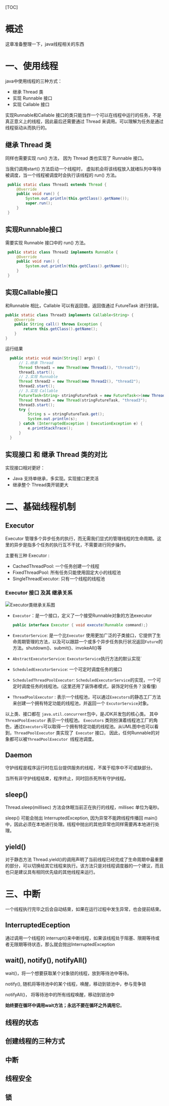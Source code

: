 [TOC]

# 概述
这章准备整理一下，java线程相关的东西





# 一、使用线程

java中使用线程的三种方式：

* 继承 Thread 类
* 实现 Runnable 接口
* 实现 Callable 接口

实现Runnable和Callable 接口的类只能当作一个可以在线程中运行的任务，不是真正意义上的线程，因此最后还需要通过 Thread 来调用。可以理解为任务是通过线程驱动从而执行的。

## 继承 Thread 类

同样也需要实现 run() 方法， 因为 Thread 类也实现了 Runnable 接口。

当我们调用start() 方法启动一个线程时， 虚拟机会将该线程放入就绪队列中等待被调度，当一个线程被调度时会执行该线程的 run() 方法。 

```java
 public static class Thread1 extends Thread {
     @Override
     public void run() {
         System.out.println(this.getClass().getName());
         super.run();
     }
 }
```

## 实现Runnable接口

需要实现 Runnable 接口中的 run() 方法。

```java
 public static class Thread2 implements Runnable {
     @Override
     public void run() {
         System.out.println(this.getClass().getName());
     }
 }
```

## 实现Callable接口

和Runnable 相比，Callable 可以有返回值，返回值通过 FutureTask 进行封装。

```java
public static class Thread3 implements Callable<String> {
    @Override
    public String call() throws Exception {
        return this.getClass().getName();
    }
}
```



运行结果

```java
  public static void main(String[] args) {
      // 1.继承 Thread
      Thread thread1 = new Thread(new Thread1(), "thread1");
      thread1.start();
      // 2.实现 Runnable
      Thread thread2 = new Thread(new Thread2(), "thread2");
      thread2.start();
      // 3.实现 Callable
      FutureTask<String> stringFutureTask = new FutureTask<>(new Thread3());
      Thread thread3 = new Thread(stringFutureTask, "thread3");
      thread3.start();
      try {
          String s = stringFutureTask.get();
          System.out.println(s);
      } catch (InterruptedException | ExecutionException e) {
          e.printStackTrace();
      }
  }
```

## 实现接口  和  继承 Thread 类的对比

实现接口相对更好：

* Java 支持单继承，多实现。实现接口更灵活
* 继承整个 Thread类开销更大



# 二、基础线程机制

## Executor

Executor 管理多个异步任务的执行，而无需我们显式的管理线程的生命周期。这里的异步是指多个任务的执行互不干扰，不需要进行同步操作。

主要有三种 Executor :

* CachedThreadPool: 一个任务创建一个线程
* FixedThreadPool: 所有任务只能使用固定大小的线程池
* SingleThreadExecutor: 只有一个线程的线程池

### Executor 接口 及其 继承关系

![Executor类继承关系图](http://image-djx.test.upcdn.net/md/notes/Executor%E7%BB%A7%E6%89%BF%E5%85%B3%E7%B3%BB%E5%9B%BE.png)

* `Executor`：是一个接口，定义了一个接受Runnable对象的方法executor

  ```java
  public interface Executor { void execute(Runnable command);}
  ```

* `ExecutorService`: 是一个比`Executor` 使用更加广泛的子类接口，它提供了生命周期管理的方法，以及可以跟踪一个或多个异步任务执行状况返回`Future`的方法。shutdown()、submit()、invokeAll()等

* `AbstractExecutorService`: `ExecutorService`执行方法的默认实现`

* `ScheduledExecutorService`: 一个可定时调度任务的接口

* `ScheduledThreadPoolExecutor`: `ScheduledExecutorService`的实现，一个可定时调度任务的线程池。(这里还用了装饰者模式，装饰定时任务？没看懂)

* `ThreadPoolExecutor` : 表示一个线程池，可以通过`Executors`的静态工厂方法来创建一个拥有特定功能的线程池，并返回一个 `ExcutorService`对象。

以上类、接口都在 `java.util.concurrent`包中，是JDK并发包的核心类。 其中 `ThreadPoolExecutor` 表示一个线程池。 `Executors` 类则扮演着线程池工厂的角色，通过`Executors`可以取得一个拥有特定功能的线程池。从UML图中也可以看到，`ThreadPoolExecutor` 类实现了` Executor` 接口， 因此，任何Runnable的对象都可以被`ThreadPoolExecutor `线程池调度。



## Daemon

守护线程是程序运行时在后台提供服务的线程，不属于程序中不可或缺部分。

当所有非守护线程结束，程序终止，同时回杀死所有守护线程。



## sleep()

Thread.sleep(millisec) 方法会休眠当前正在执行的线程，millisec 单位为毫秒。

sleep() 可能会抛出 InterruptedException, 因为异常不能跨线程传播回 main() 中，因此必须在本地进行处理。线程中抛出的其他异常也同样需要再本地进行处理。

## yield()

对于静态方法 Thread.yield()的调用声明了当前线程已经完成了生命周期中最重要的部分，可以切换给其它线程来执行。该方法只是对线程调度器的一个建议，而且也只是建议具有相同优先级的其他线程来运行。



# 三、中断

一个线程执行完毕之后会自动结束，如果在运行过程中发生异常，也会提前结束。



## InterruptedEception

通过调用一个线程的 interrupt()来中断线程，如果该线程处于阻塞、限期等待或者无限期等待状态，那么就会抛出InterruptedException

























## wait(), notify(), notifyAll()

wait()，将一个想要获取某个对象锁的线程，放到等待池中等待。

notify(), 随机将等待池中的某个线程，唤醒，移动到锁池中，参与竞争锁

notifyAll()， 将等待池中的所有线程唤醒，移动到锁池中



**始终要在循环中调用wait方法；永远不要在循环之外调用它**。








## 线程的状态

## 创建线程的三种方式

## 中断

## 线程安全

## 锁

